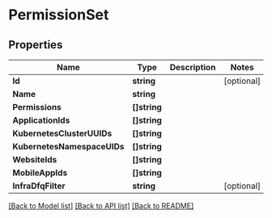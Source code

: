# PermissionSet

## Properties

Name | Type | Description | Notes
------------ | ------------- | ------------- | -------------
**Id** | **string** |  | [optional] 
**Name** | **string** |  | 
**Permissions** | **[]string** |  | 
**ApplicationIds** | **[]string** |  | 
**KubernetesClusterUUIDs** | **[]string** |  | 
**KubernetesNamespaceUIDs** | **[]string** |  | 
**WebsiteIds** | **[]string** |  | 
**MobileAppIds** | **[]string** |  | 
**InfraDfqFilter** | **string** |  | [optional] 

[[Back to Model list]](../README.md#documentation-for-models) [[Back to API list]](../README.md#documentation-for-api-endpoints) [[Back to README]](../README.md)


